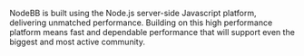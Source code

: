 NodeBB is built using the Node.js server-side Javascript platform, delivering unmatched performance.
Building on this high performance platform means fast and dependable performance that will support even the biggest and most active community.
